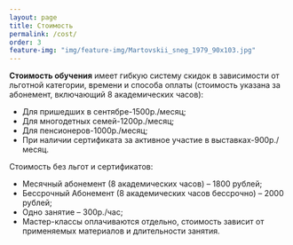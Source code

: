 ```yaml
---
layout: page
title: Стоимость
permalink: /cost/
order: 3
feature-img: "img/feature-img/Martovskii_sneg_1979_90х103.jpg"
---
```

<strong>Стоимость обучения</strong> имеет гибкую систему скидок в зависимости от льготной категории, времени и способа оплаты (стоимость указана за абонемент, включающий 8 академических  часов):
<ul>
  <li>Для пришедших в сентябре-1500р./месяц;</li>
  <li>Для многодетных семей-1200р./месяц;</li>
  <li>Для пенсионеров-1000р./месяц;</li>
  <li>При наличии сертификата за активное участие в выставках-900р./месяц.</li>
</ul>
Стоимость без льгот и сертификатов:
<ul>
  <li>Месячный абонемент (8 академических часов) – 1800 рублей;</li>
  <li>Бессрочный Абонемент (8 академических часов бессрочно) – 2000 рублей;</li>
  <li>Одно занятие – 300р./час;</li>
  <li>Мастер-классы оплачиваются отдельно, стоимость зависит от применяемых материалов и длительности занятия.</li>
</ul>